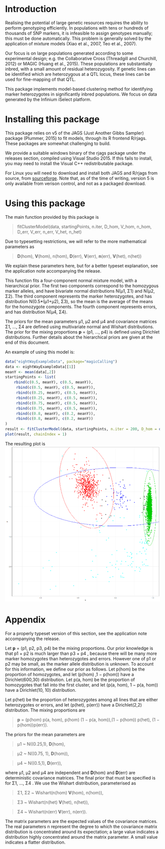 # Introduction

Realising the potential of large genetic resources requires the ability to perform genotyping efficiently. In populations with tens or hundreds of thousands of SNP markers, it is infeasible to assign genotypes manually; this must be done automatically. This problem is generally solved by the application of mixture models (Xiao et al., 2007, Teo et al., 2007). 

Our focus is on large populations generated according to some experimental design; e.g. the Collaborative Cross  (Threadgill and
Churchill, 2012) or MAGIC (Huang et al., 2015). These populations are substantially inbred, with a small amount of residual heterozygosity. If genetic lines can be identified which are heterozygous at a QTL locus, these lines can be used for fine-mapping of that QTL. 

This package implements model-based clustering method for identifying marker heterozygotes in significantly inbred populations. We focus on data generated by the Infinium iSelect platform. 

# Installing this package

This package relies on v5 of the JAGS (Just Another Gibbs Sampler) package (Plummer, 2015) to fit models, through its R frontend R/rjags. These packages are somewhat challenging to build. 

We provide a suitable windows binary of the rjags package under the releases section, compiled using Visual Studio 2015. If this fails to install, you may need to install the Visual C++ redistributable package. 

For Linux you will need to download and install both JAGS and R/rjags from source, from [sourceforge](https://sourceforge.net/projects/mcmc-jags/). Note that, as of the time of writing, version 5 is only available from verison control, and not as a packaged download. 

# Using this package

The main function provided by this package is 

> fitClusterModel(data, startingPoints, n.iter, D_hom, V_hom, n_hom, D_err, V_err, n_err, V_het, n_het)

Due to typesetting restrictions, we will refer to the more mathematical parameters as 

> **D**(hom), **V**(hom), n(hom), **D**(err), **V**(err), **n**(err), **V**(het), n(het))

We explain these parameters here, but for a better typeset explanation, see the application note accompanying the release. 

This function fits a four-component normal mixture model, with a hierarchical prior. The first two components correspond to the homozygous marker alleles, and have bivariate normal distributions N(µ1, Σ1) and N(µ2, Σ2). The third component represents the marker heterozygotes, and has distribution N(0.5*(µ1+µ2), Σ3), so the mean is the average of the means for the homozygote components. The fourth component represents errors, and has distribution N(µ4, Σ4). 

The priors for the mean parameters µ1, µ2 and µ4 and covariance matrices Σ1, ..., Σ4 are defined using multivariate normal and Wishart distributions. The prior for the mixing proportions **p** = (p1, ..., p4) is defined using Dirichlet distributions. Further details about the hierarchical priors are given at the end of this document.

An example of using this model is:
```R
data("eightWayExampleData", package="magicCalling")
data <- eightWayExampleData[[1]]
meanY <- mean(data[,2])
startingPoints <- list(
	rbind(c(0.5, meanY), c(0.5, meanY)),
     rbind(c(0.5, meanY), c(0.5, meanY)),
     rbind(c(0.25, meanY), c(0.5, meanY)),
     rbind(c(0.25, meanY), c(0.5, meanY)),
     rbind(c(0.75, meanY), c(0.5, meanY)),
     rbind(c(0.75, meanY), c(0.5, meanY)),
     rbind(c(0.8, meanY), c(0.2, meanY)),
     rbind(c(0.8, meanY), c(0.2, meanY))
)
result <- fitClusterModel(data, startingPoints, n.iter = 200, D_hom = diag(2)*4, V_hom = cbind(c(0.005, 0), c(0, 0.1))/3, n_hom = 30, D_err = diag(2), V_err = diag(2)*10/3, n_err = 300, V_het = diag(2)*0.025/3, n_het = 1500)
plot(result, chainIndex = 1)
```
The resulting plot is
![Fitted model](/data/example.png)

# Appendix

For a properly typeset version of this section, see the application note accompanying the release. 

Let **p** = (p1, p2, p3, p4) be the mixing proportions. Our prior knowledge is that p1 + p2 is much larger than p3 + p4 , because there will be many
more marker homozygotes than heterozygotes and errors. However one of p1 or p2 may be small, as the marker allele distribution is unknown. To account for this information, we define our prior as follows. Let p(hom) be the proportion of homozygotes, and let (p(hom) ,1 − p(hom)) have a Dirichlet(600,30) distribution. Let p(a, hom) be the proportion of homozygotes that fall into the first cluster, and let (p(a, hom), 1 − p(a, hom)) have a Dirichlet(10, 10) distribution.

Let p(het) be the proportion of heterozygotes among all lines that are either heterozygotes or errors, and let (p(het), p(err)) have a Dirichlet(2,2) distribution. The mixing proportions are 
> **p** = (p(hom) p(a, hom), p(hom) (1 − p(a, hom)),(1 − p(hom)) p(het), (1 − p(hom))p(err)).

The priors for the mean parameters are
> µ1 ~ N((0.25,1), **D**(hom), 

> µ2 ~ N((0.75, 1), **D**(hom)),

> µ4 ~ N((0.5,1), **D**(err)),

where µ1, µ2 and µ4 are independent and **D**(hom) and **D**(err) are
deterministic covariance matrices. The final prior that must be specified is
for Σ1, ..., Σ4 . We use the Wishart distribution, parameterised as
> Σ1, Σ2 ~ Wishart(n(hom) **V**(hom), n(hom)),

> Σ3 ~ Wishart(n(het) **V**(het), n(het)),

> Σ4 ~ Wishart(n(err) **V**(err), n(err)).

The matrix parameters are the expected values of the covariance matrices.
The real parameters n represent the degree to which the covariance matrix
distribution is concentrated around its expectation; a large value indicates
a distribution highly concentrated around the matrix parameter. A small
value indicates a flatter distribution.
